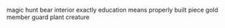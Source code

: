 magic hunt bear interior exactly education means properly built piece gold member guard plant creature